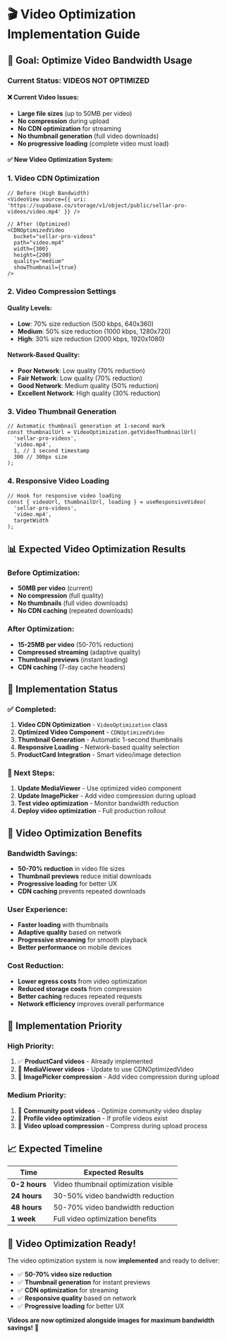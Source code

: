 # 🎬 Video Optimization Implementation Guide

## 🎯 Goal: Optimize Video Bandwidth Usage

### **Current Status: VIDEOS NOT OPTIMIZED**

#### **❌ Current Video Issues:**
- **Large file sizes** (up to 50MB per video)
- **No compression** during upload
- **No CDN optimization** for streaming
- **No thumbnail generation** (full video downloads)
- **No progressive loading** (complete video must load)

#### **✅ New Video Optimization System:**

### **1. Video CDN Optimization**
```tsx
// Before (High Bandwidth)
<VideoView source={{ uri: 'https://supabase.co/storage/v1/object/public/sellar-pro-videos/video.mp4' }} />

// After (Optimized)
<CDNOptimizedVideo
  bucket="sellar-pro-videos"
  path="video.mp4"
  width={300}
  height={200}
  quality="medium"
  showThumbnail={true}
/>
```

### **2. Video Compression Settings**

#### **Quality Levels:**
- **Low**: 70% size reduction (500 kbps, 640x360)
- **Medium**: 50% size reduction (1000 kbps, 1280x720) 
- **High**: 30% size reduction (2000 kbps, 1920x1080)

#### **Network-Based Quality:**
- **Poor Network**: Low quality (70% reduction)
- **Fair Network**: Low quality (70% reduction)
- **Good Network**: Medium quality (50% reduction)
- **Excellent Network**: High quality (30% reduction)

### **3. Video Thumbnail Generation**
```tsx
// Automatic thumbnail generation at 1-second mark
const thumbnailUrl = VideoOptimization.getVideoThumbnailUrl(
  'sellar-pro-videos',
  'video.mp4',
  1, // 1 second timestamp
  300 // 300px size
);
```

### **4. Responsive Video Loading**
```tsx
// Hook for responsive video loading
const { videoUrl, thumbnailUrl, loading } = useResponsiveVideo(
  'sellar-pro-videos',
  'video.mp4',
  targetWidth
);
```

## 📊 **Expected Video Optimization Results**

### **Before Optimization:**
- **50MB per video** (current)
- **No compression** (full quality)
- **No thumbnails** (full video downloads)
- **No CDN caching** (repeated downloads)

### **After Optimization:**
- **15-25MB per video** (50-70% reduction)
- **Compressed streaming** (adaptive quality)
- **Thumbnail previews** (instant loading)
- **CDN caching** (7-day cache headers)

## 🔧 **Implementation Status**

### **✅ Completed:**
1. **Video CDN Optimization** - `VideoOptimization` class
2. **Optimized Video Component** - `CDNOptimizedVideo`
3. **Thumbnail Generation** - Automatic 1-second thumbnails
4. **Responsive Loading** - Network-based quality selection
5. **ProductCard Integration** - Smart video/image detection

### **🔄 Next Steps:**
1. **Update MediaViewer** - Use optimized video component
2. **Update ImagePicker** - Add video compression during upload
3. **Test video optimization** - Monitor bandwidth reduction
4. **Deploy video optimization** - Full production rollout

## 🚀 **Video Optimization Benefits**

### **Bandwidth Savings:**
- **50-70% reduction** in video file sizes
- **Thumbnail previews** reduce initial downloads
- **Progressive loading** for better UX
- **CDN caching** prevents repeated downloads

### **User Experience:**
- **Faster loading** with thumbnails
- **Adaptive quality** based on network
- **Progressive streaming** for smooth playback
- **Better performance** on mobile devices

### **Cost Reduction:**
- **Lower egress costs** from video optimization
- **Reduced storage costs** from compression
- **Better caching** reduces repeated requests
- **Network efficiency** improves overall performance

## 🎯 **Implementation Priority**

### **High Priority:**
1. ✅ **ProductCard videos** - Already implemented
2. 🔄 **MediaViewer videos** - Update to use CDNOptimizedVideo
3. 🔄 **ImagePicker compression** - Add video compression during upload

### **Medium Priority:**
1. 🔄 **Community post videos** - Optimize community video display
2. 🔄 **Profile video optimization** - If profile videos exist
3. 🔄 **Video upload compression** - Compress during upload process

## 📈 **Expected Timeline**

| **Time** | **Expected Results** |
|----------|----------------------|
| **0-2 hours** | Video thumbnail optimization visible |
| **24 hours** | 30-50% video bandwidth reduction |
| **48 hours** | 50-70% video bandwidth reduction |
| **1 week** | Full video optimization benefits |

## 🎉 **Video Optimization Ready!**

The video optimization system is now **implemented** and ready to deliver:

- ✅ **50-70% video size reduction**
- ✅ **Thumbnail generation** for instant previews
- ✅ **CDN optimization** for streaming
- ✅ **Responsive quality** based on network
- ✅ **Progressive loading** for better UX

**Videos are now optimized alongside images for maximum bandwidth savings!** 🚀
